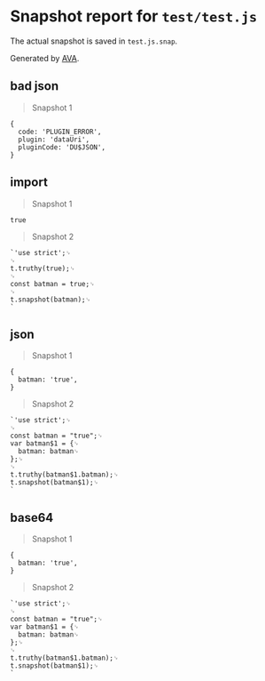 # Snapshot report for `test/test.js`

The actual snapshot is saved in `test.js.snap`.

Generated by [AVA](https://ava.li).

## bad json

> Snapshot 1

    {
      code: 'PLUGIN_ERROR',
      plugin: 'dataUri',
      pluginCode: 'DU$JSON',
    }

## import

> Snapshot 1

    true

> Snapshot 2

    `'use strict';␊
    ␊
    t.truthy(true);␊
    ␊
    const batman = true;␊
    ␊
    t.snapshot(batman);␊
    `

## json

> Snapshot 1

    {
      batman: 'true',
    }

> Snapshot 2

    `'use strict';␊
    ␊
    const batman = "true";␊
    var batman$1 = {␊
      batman: batman␊
    };␊
    ␊
    t.truthy(batman$1.batman);␊
    t.snapshot(batman$1);␊
    `

## base64

> Snapshot 1

    {
      batman: 'true',
    }

> Snapshot 2

    `'use strict';␊
    ␊
    const batman = "true";␊
    var batman$1 = {␊
      batman: batman␊
    };␊
    ␊
    t.truthy(batman$1.batman);␊
    t.snapshot(batman$1);␊
    `
